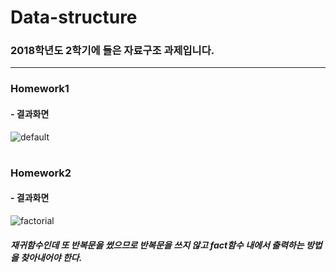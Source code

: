 # Data-structure

### 2018학년도 2학기에 들은 자료구조 과제입니다.
***

### Homework1

#### - 결과화면

![default](https://user-images.githubusercontent.com/45006693/48918465-1653d080-eed0-11e8-88ec-15909919194f.PNG)

#

### Homework2

#### - 결과화면

![factorial](https://user-images.githubusercontent.com/45006693/48918490-41d6bb00-eed0-11e8-9816-d7de7ac3fdae.png)

##### 재귀함수인데 또 반복문을 썼으므로 반복문을 쓰지 않고 fact함수 내에서 출력하는 방법을 찾아내어야 한다.
